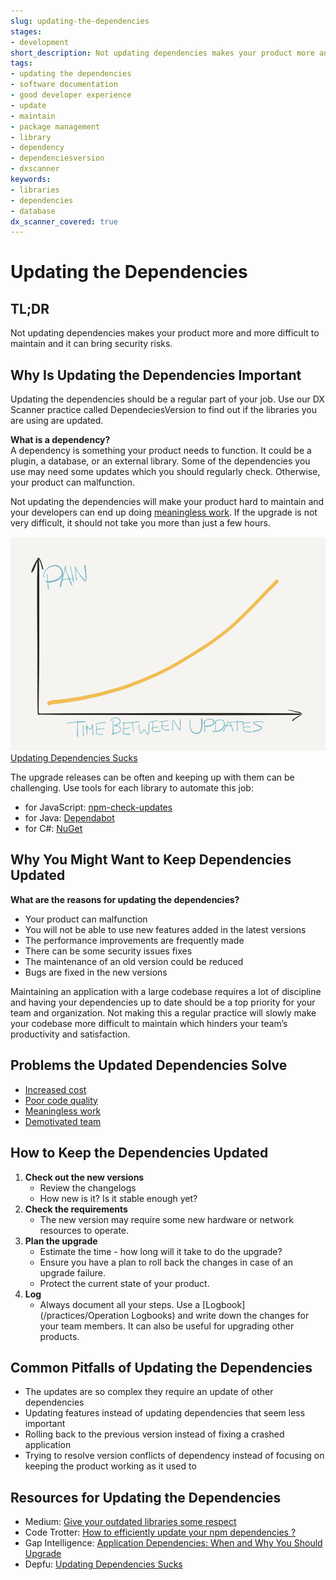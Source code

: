 ```yaml
---
slug: updating-the-dependencies
stages: 
- development
short_description: Not updating dependencies makes your product more and more difficult to maintain and it can bring security risks.
tags:
- updating the dependencies
- software documentation
- good developer experience
- update
- maintain
- package management
- library
- dependency
- dependenciesversion
- dxscanner
keywords:
- libraries
- dependencies
- database
dx_scanner_covered: true
---
```


# Updating the Dependencies

## TL;DR

Not updating dependencies makes your product more and more difficult to maintain and it can bring security risks.

## Why Is Updating the Dependencies Important

Updating the dependencies should be a regular part of your job. Use our DX Scanner practice called DependeciesVersion to find out if the libraries you are using are updated.

**What is a dependency?**  
 A dependency is something your product needs to function. It could be a plugin, a database, or an external library. Some of the dependencies you use may need some updates which you should regularly check. Otherwise, your product can malfunction.

Not updating the dependencies will make your product hard to maintain and your developers can end up doing [meaningless work](/problems/meaningless-work). If the upgrade is not very difficult, it should not take you more than just a few hours.

![Dependencies Updates](/files/dependencies.png)  
[Updating Dependencies Sucks](https://depfu.com/blog/updating-dependencies-sucks)

The upgrade releases can be often and keeping up with them can be challenging. Use tools for each library to automate this job:

- for JavaScript: [npm-check-updates](https://github.com/tjunnone/npm-check-updates)
- for Java: [Dependabot](https://dependabot.com/java/)
- for C#: [NuGet](https://www.nuget.org/)

## Why You Might Want to Keep Dependencies Updated

**What are the reasons for updating the dependencies?**

- Your product can malfunction
- You will not be able to use new features added in the latest versions
- The performance improvements are frequently made
- There can be some security issues fixes
- The maintenance of an old version could be reduced
- Bugs are fixed in the new versions

Maintaining an application with a large codebase requires a lot of discipline and having your dependencies up to date should be a top priority for your team and organization. Not making this a regular practice will slowly make your codebase more difficult to maintain which hinders your team’s productivity and satisfaction.

## Problems the Updated Dependencies Solve

- [Increased cost](/problems/increased-cost)
- [Poor code quality](/problems/poor-code-quality)
- [Meaningless work](/problems/meaningless-work)
- [Demotivated team](/problems/demotivated-team)

## How to Keep the Dependencies Updated

1. **Check out the new versions**
   - Review the changelogs
   - How new is it? Is it stable enough yet?
2. **Check the requirements**
   - The new version may require some new hardware or network resources to operate.
3. **Plan the upgrade**
   - Estimate the time - how long will it take to do the upgrade?
   - Ensure you have a plan to roll back the changes in case of an upgrade failure.
   - Protect the current state of your product.
4. **Log**
   - Always document all your steps. Use a [Logbook](/practices/Operation Logbooks) and write down the changes for your team members. It can also be useful for upgrading other products.

## Common Pitfalls of Updating the Dependencies

- The updates are so complex they require an update of other dependencies
- Updating features instead of updating dependencies that seem less important
- Rolling back to the previous version instead of fixing a crashed application
- Trying to resolve version conflicts of dependency instead of focusing on keeping the product working as it used to

## Resources for Updating the Dependencies

- Medium: [Give your outdated libraries some respect](https://medium.com/feedzaitech/give-your-outdated-libraries-some-respect-7dd74173b42e)
- Code Trotter: [How to efficiently update your npm dependencies ?](https://code-trotter.com/web/how-to-efficiently-update-your-npm-dependencies)
- Gap Intelligence: [Application Dependencies: When and Why You Should Upgrade](https://www.gapintelligence.com/blog/application-dependencies-when-and-why-to-upgrade-them/)
- Depfu: [Updating Dependencies Sucks](https://depfu.com/blog/updating-dependencies-sucks)
